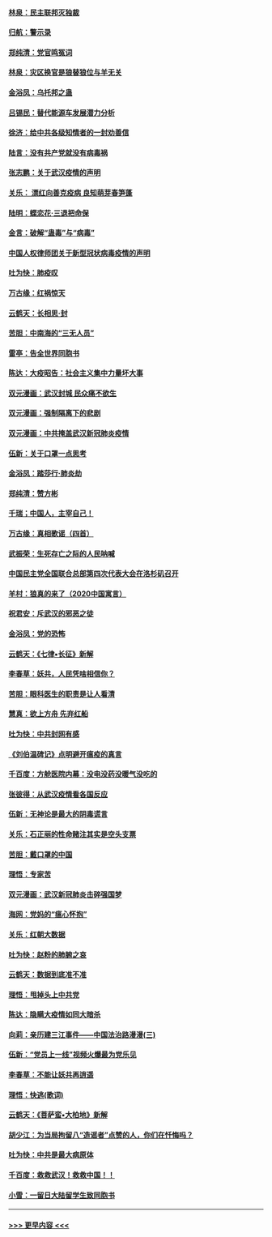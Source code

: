 #### [林泉：民主联邦灭独裁](../pages/nsc993/n11870998.md?t=02160831) 
#### [归航：警示录](../pages/nsc993/n11870963.md?t=02160831) 
#### [郑纯清：党官鸣冤词](../pages/nsc993/n11870938.md?t=02160831) 
#### [林泉：灾区换官是狼替狼位与羊无关](../pages/nsc993/n11870896.md?t=02160831) 
#### [金浴凤：乌托邦之蛊](../pages/nsc993/n11870879.md?t=02160831) 
#### [吕锡民：替代能源车发展潜力分析](../pages/nsc993/n11870656.md?t=02160831) 
#### [徐济：给中共各级知情者的一封劝善信](../pages/nsc993/n11868561.md?t=02160831) 
#### [陆言：没有共产党就没有病毒祸](../pages/nsc993/n11868232.md?t=02160831) 
#### [张志鹏：关于武汉疫情的声明](../pages/nsc993/n11867182.md?t=02160831) 
#### [关乐： 漂红向善克疫病 良知萌芽春笋蓬](../pages/nsc993/n11865710.md?t=02160831) 
#### [陆明：蝶恋花‧三退把命保](../pages/nsc993/n11865673.md?t=02160831) 
#### [金言：破解“蛊毒”与“病毒”](../pages/nsc993/n11864103.md?t=02160831) 
#### [中国人权律师团关于新型冠状病毒疫情的声明](../pages/nsc993/n11864249.md?t=02160831) 
#### [吐为快：肺疫叹](../pages/nsc993/n11864027.md?t=02160831) 
#### [万古缘：红祸惊天](../pages/nsc993/n11864079.md?t=02160831) 
#### [云鹤天：长相思‧封](../pages/nsc993/n11864006.md?t=02160831) 
#### [苦胆：中南海的“三无人员”](../pages/nsc993/n11862997.md?t=02160831) 
#### [雷亭：告全世界同胞书](../pages/nsc993/n11862572.md?t=02160831) 
#### [陈达：大疫昭告：社会主义集中力量坏大事](../pages/nsc993/n11859419.md?t=02160831) 
#### [双元漫画：武汉封城 民众痛不欲生](../pages/nsc993/n11859287.md?t=02160831) 
#### [双元漫画：强制隔离下的悲剧](../pages/nsc993/n11859244.md?t=02160831) 
#### [双元漫画：中共掩盖武汉新冠肺炎疫情](../pages/nsc993/n11858249.md?t=02160831) 
#### [伍新：关于口罩一点思考](../pages/nsc993/n11859195.md?t=02160831) 
#### [金浴凤：踏莎行‧肺炎劫](../pages/nsc993/n11858227.md?t=02160831) 
#### [郑纯清：赞方彬](../pages/nsc993/n11856803.md?t=02160831) 
#### [千瑞；中国人，主宰自己！](../pages/nsc993/n11856793.md?t=02160831) 
#### [万古缘：真相歌谣（四首）](../pages/nsc993/n11856263.md?t=02160831) 
#### [武振荣：生死存亡之际的人民呐喊](../pages/nsc993/n11856256.md?t=02160831) 
#### [中国民主党全国联合总部第四次代表大会在洛杉矶召开](../pages/nsc993/n11856344.md?t=02160831) 
#### [羊村：狼真的来了（2020中国寓言）](../pages/nsc993/n11856229.md?t=02160831) 
#### [祝君安：斥武汉的邪恶之徒](../pages/nsc993/n11855861.md?t=02160831) 
#### [金浴凤：党的恐怖](../pages/nsc993/n11855849.md?t=02160831) 
#### [云鹤天：《七律▪长征》新解](../pages/nsc993/n11855479.md?t=02160831) 
#### [李春草：妖共，人民凭啥相信你？](../pages/nsc993/n11855196.md?t=02160831) 
#### [苦胆：眼科医生的职责是让人看清](../pages/nsc993/n11853840.md?t=02160831) 
#### [慧真：欲上方舟 先弃红船](../pages/nsc993/n11853483.md?t=02160831) 
#### [吐为快：中共封网有感](../pages/nsc993/n11852575.md?t=02160831) 
#### [《刘伯温碑记》点明避开瘟疫的真言](../pages/nsc993/n11852128.md?t=02160831) 
#### [千百度：方舱医院内幕：没电没药没暖气没吃的](../pages/nsc993/n11850211.md?t=02160831) 
#### [张彼得：从武汉疫情看各国反应](../pages/nsc993/n11850102.md?t=02160831) 
#### [伍新：无神论是最大的阴毒谎言](../pages/nsc993/n11846129.md?t=02160831) 
#### [关乐：石正丽的性命赌注其实是空头支票](../pages/nsc993/n11846109.md?t=02160831) 
#### [苦胆：戴口罩的中国](../pages/nsc993/n11845576.md?t=02160831) 
#### [理悟：专家苦](../pages/nsc993/n11845564.md?t=02160831) 
#### [双元漫画：武汉新冠肺炎击碎强国梦](../pages/nsc993/n11843320.md?t=02160831) 
#### [海网：党妈的“瘟心怀抱”](../pages/nsc993/n11840740.md?t=02160831) 
#### [关乐：红朝大数据](../pages/nsc993/n11840675.md?t=02160831) 
#### [吐为快：赵粉的肺腑之哀](../pages/nsc993/n11840618.md?t=02160831) 
#### [云鹤天：数据到底准不准](../pages/nsc993/n11840325.md?t=02160831) 
#### [理悟：甩掉头上中共党](../pages/nsc993/n11838826.md?t=02160831) 
#### [陈达：隐瞒大疫情如同大暗杀](../pages/nsc993/n11838771.md?t=02160831) 
#### [向莉：亲历建三江事件——中国法治路漫漫(三)](../pages/nsc993/n11831825.md?t=02160831) 
#### [伍新：“党员上一线”视频火爆最为党乐见](../pages/nsc993/n11838200.md?t=02160831) 
#### [李春草：不能让妖共再逍遥](../pages/nsc993/n11838102.md?t=02160831) 
#### [理悟：快逃(歌词)](../pages/nsc993/n11838083.md?t=02160831) 
#### [云鹤天：《菩萨蛮▪大柏地》新解](../pages/nsc993/n11838059.md?t=02160831) 
#### [胡少江：为当局拘留八“造谣者”点赞的人，你们在忏悔吗？](../pages/nsc993/n11836801.md?t=02160831) 
#### [吐为快：中共是最大病原体](../pages/nsc993/n11836748.md?t=02160831) 
#### [千百度：救救武汉！救救中国！！](../pages/nsc993/n11836145.md?t=02160831) 
#### [小雪：一留日大陆留学生致同胞书](../pages/nsc993/n11834624.md?t=02160831) 

----
#### [ >>> 更早内容 <<< ](../indexes/nsc993-earlier.md)
